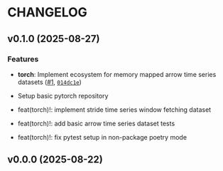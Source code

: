 # CHANGELOG


## v0.1.0 (2025-08-27)

### Features

- **torch**: Implement ecosystem for memory mapped arrow time series datasets
  ([#1](https://github.com/Diatonika/baikal-ml/pull/1),
  [`014dc1e`](https://github.com/Diatonika/baikal-ml/commit/014dc1e07417902ec9a8b0a1270332ced964e0b1))

* Setup basic pytorch repository

* feat(torch)!: implement stride time series window fetching dataset

* feat(torch)!: add basic arrow time series dataset tests

* feat(torch)!: fix pytest setup in non-package poetry mode


## v0.0.0 (2025-08-22)
